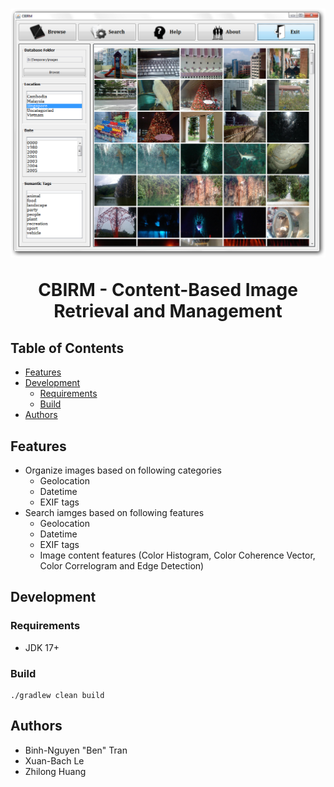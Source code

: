 <h1 align="center">
  <img src="./src/main/dist/img/logo.png" alt="Logo">

  <p align="center">CBIRM - Content-Based Image Retrieval and Management</p>
</h1>

## Table of Contents

- [Features](#features)
- [Development](#development)
    - [Requirements](#requirements)
    - [Build](#build)
- [Authors](#authors)

## Features

- Organize images based on following categories
    - Geolocation
    - Datetime
    - EXIF tags
- Search iamges based on following features
    - Geolocation
    - Datetime
    - EXIF tags
    - Image content features (Color Histogram, Color Coherence Vector, Color Correlogram and Edge Detection)

## Development

### Requirements

- JDK 17+

### Build

```shell
./gradlew clean build
```

## Authors

- Binh-Nguyen "Ben" Tran
- Xuan-Bach Le
- Zhilong Huang
